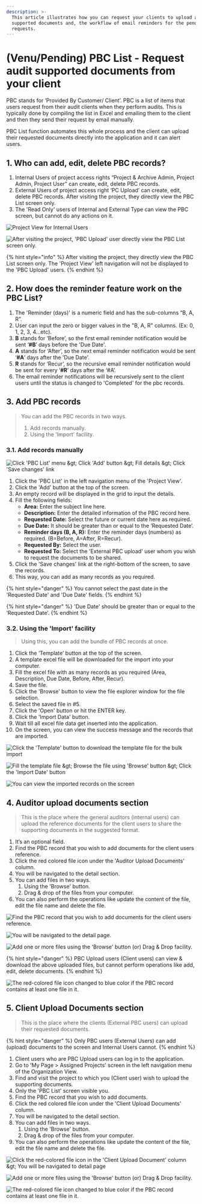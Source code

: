```yaml
---
description: >-
  This article illustrates how you can request your clients to upload auditing
  supported documents and, the workflow of email reminders for the pending
  requests.
---
```


# \(Venu/Pending\) PBC List - Request audit supported documents from your client

PBC stands for ‘Provided By Customer/ Client’. PBC is a list of items that users request from their audit clients when they perform audits. This is typically done by compiling the list in Excel and emailing them to the client and then they send their request by email manually.

PBC List function automates this whole process and the client can upload their requested documents directly into the application and it can alert users. 

## 1. Who can add, edit, delete PBC records?

1. Internal Users of project access rights “Project & Archive Admin, Project Admin, Project User” can create, edit, delete PBC records.
2. External Users of project access right ‘PC Upload’ can create, edit, delete PBC records. After visiting the project, they directly view the PBC List screen only.
3. The 'Read Only' users of Internal and External Type can view the PBC screen, but cannot do any actions on it.

![Project View for Internal Users](../../.gitbook/assets/pbc-list-internal-users.png)

![After visiting the project, &apos;PBC Upload&apos; user directly view the PBC List screen only.](../../.gitbook/assets/pbc-list-external-users.png)

{% hint style="info" %}
After visiting the project, they directly view the PBC List screen only. The 'Project View' left navigation will not be displayed to the 'PBC Upload' users.
{% endhint %}

## 2. How does the reminder feature work on the PBC List?

1. The 'Reminder \(days\)' is a numeric field and has the sub-columns “B, A, R”.
2. User can input the zero or bigger values in the "B, A, R" columns. \(Ex: 0, 1, 2, 3, 4...etc\).
3. **B** stands for ‘Before’, so the first email reminder notification would be sent ‘**\#B**’ days before the 'Due Date'.
4. **A** stands for ‘After’, so the next email reminder notification would be sent ‘**\#A**’ days after the 'Due Date'.
5. **R** stands for ‘Recur’, so the recursive email reminder notification would be sent for every ‘**\#R**’ days after the ‘\#A’.
6. The email reminder notifications will be recursively sent to the client users until the status is changed to 'Completed' for the pbc records.

## 3. Add PBC records

> You can add the PBC records in two ways.
>
> 1. Add records manually.
> 2. Using the 'Import' facility.

### 3.1. Add records manually

![Click &apos;PBC List&apos; menu &amp;gt; Click &apos;Add&apos; button &amp;gt; Fill details &amp;gt; Click &apos;Save changes&apos; link](../../.gitbook/assets/pbc-list-add-record.png)

1. Click the 'PBC List' in the left navigation menu of the 'Project View'.
2. Click the 'Add' button at the top of the screen.
3. An empty record will be displayed in the grid to input the details.
4. Fill the following fields:
   * **Area:** Enter the subject line here.
   * **Description:** Enter the detailed information of the PBC record here.
   * **Requested Date:** Select the future or current date here as required.
   * **Due Date:** It should be greater than or equal to the ‘Requested Date’.
   * **Reminder days \(B, A, R\):** Enter the reminder days \(numbers\) as required. \(B=Before, A=After, R=Recur\).
   * **Requested By:** Select the user.
   * **Requested To:** Select the 'External PBC upload' user whom you wish to request the documents to be shared.
5. Click the 'Save changes' link at the right-bottom of the screen, to save the records.
6. This way, you can add as many records as you required.

{% hint style="danger" %}
You cannot select the past date in the 'Requested Date' and 'Due Date' fields.
{% endhint %}

{% hint style="danger" %}
'Due Date' should be greater than or equal to the ‘Requested Date’.
{% endhint %}

### 3.2. Using the 'Import' facility

> Using this, you can add the bundle of PBC records at once.

1. Click the ‘Template’ button at the top of the screen.
2. A template excel file will be downloaded for the import into your computer.
3. Fill the excel file with as many records as you required \(Area, Description, Due Date, Before, After, Recur\).
4. Save the file.
5. Click the 'Browse' button to view the file explorer window for the file selection.
6. Select the saved file in \#5.
7. Click the 'Open' button or hit the ENTER key.
8. Click the 'Import Data' button.
9. Wait till all excel file data get inserted into the application.
10. On the screen, you can view the success message and the records that are imported.

![Click the &apos;Template&apos; button to download the template file for the bulk import](../../.gitbook/assets/pbc-list-import-1.png)

![Fill the template file &amp;gt; Browse the file using &apos;Browse&apos; button &amp;gt; Click the &apos;Import Date&apos; button](../../.gitbook/assets/pbc-list-import-2.png)

![You can view the imported records on the screen](../../.gitbook/assets/pbc-list-import-3.png)

## 4. Auditor upload documents section

> This is the place where the general auditors \(internal users\) can upload the reference documents for the client users to share the supporting documents in the suggested format.

1. It’s an optional field.
2. Find the PBC record that you wish to add documents for the client users reference.
3. Click the red colored file icon under the 'Auditor Upload Documents' column.
4. You will be navigated to the detail section.
5. You can add files in two ways.
   1. Using the 'Browse' button.
   2. Drag & drop of the files from your computer.
6. You can also perform the operations like update the content of the file, edit the file name and delete the file.

![Find the PBC record that you wish to add documents for the client users reference.](../../.gitbook/assets/auditor-upload-documents.png)

![You will be navigated to the detail page.](../../.gitbook/assets/auditor-upload-documents-2.png)

![Add one or more files using the &apos;Browse&apos; button \(or\) Drag &amp; Drop facility.](../../.gitbook/assets/auditor-upload-documents-3.png)

{% hint style="danger" %}
PBC Upload users \(Client users\) can view & download the above uploaded files, but cannot perform operations like add, edit, delete documents.
{% endhint %}

![The red-colored file icon changed to blue color if the PBC record contains at least one file in it.](../../.gitbook/assets/auditor-upload-documents-4.png)

## 5. Client Upload Documents section

> This is the place where the clients \(External PBC users\) can upload their requested documents.

{% hint style="danger" %}
Only PBC users \(External Users\) can add \(upload\) documents to the screen and Internal Users cannot.
{% endhint %}

1. Client users who are PBC Upload users can log in to the application.
2. Go to 'My Page &gt; Assigned Projects' screen in the left navigation menu of the Organization View.
3. Find and visit the project to which you \(Client user\) wish to upload the supporting documents.
4. Only the 'PBC List' screen visible you.
5. Find the PBC record that you wish to add documents.
6. Click the red colored file icon under the 'Client Upload Documents' column.
7. You will be navigated to the detail section.
8. You can add files in two ways.
   1. Using the 'Browse' button.
   2. Drag & drop of the files from your computer.
9. You can also perform the operations like update the content of the file, edit the file name and delete the file.

![Click the red-colored file icon in the &apos;Client Upload Document&apos; column &amp;gt; You will be navigated to detail page](../../.gitbook/assets/client-upload-documents-1.png)

![Add one or more files using the &apos;Browse&apos; button \(or\) Drag &amp; Drop facility.](../../.gitbook/assets/client-upload-documents-3.png)

![The red-colored file icon changed to blue color if the PBC record contains at least one file in it.](../../.gitbook/assets/client-upload-documents-4.png)

